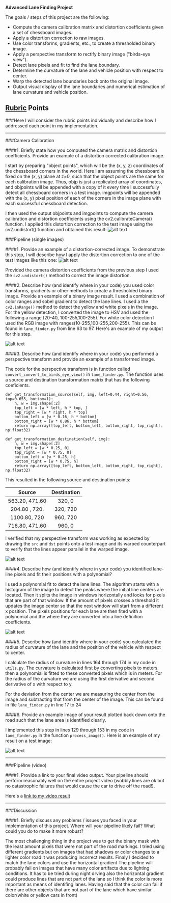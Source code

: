 **Advanced Lane Finding Project**

The goals / steps of this project are the following:

* Compute the camera calibration matrix and distortion coefficients given a set of chessboard images.
* Apply a distortion correction to raw images.
* Use color transforms, gradients, etc., to create a thresholded binary image.
* Apply a perspective transform to rectify binary image ("birds-eye view").
* Detect lane pixels and fit to find the lane boundary.
* Determine the curvature of the lane and vehicle position with respect to center.
* Warp the detected lane boundaries back onto the original image.
* Output visual display of the lane boundaries and numerical estimation of lane curvature and vehicle position.

[//]: # (Image References)

[image1]: ./output_images/calibration.jpg "Undistorted"
[image2]: ./output_images/undistorted.jpg "Road Transformed"
[image3]: ./output_images/binary_combo_example.jpg "Binary Example"
[image4]: ./output_images/warped_straight.jpg "Warp Example"
[image5]: ./output_images/color_fit_lines.jpg "Fit Visual"
[image6]: ./output_images/example_output.jpg "Output"
[video1]: ./output_images/project_video_output.mp4 "Video"

## [Rubric](https://review.udacity.com/#!/rubrics/571/view) Points
###Here I will consider the rubric points individually and describe how I addressed each point in my implementation.  

---
###Camera Calibration

####1. Briefly state how you computed the camera matrix and distortion coefficients. Provide an example of a distortion corrected calibration image.

I start by preparing "object points", which will be the (x, y, z) coordinates of the chessboard corners in the world. Here I am assuming the chessboard
is fixed on the (x, y) plane at z=0, such that the object points are the same for each calibration image. Thus, objp is just a replicated array of coordinates, and objpoints will be appended with a copy of it every time I successfully detect all chessboard corners in a test image. imgpoints will be appended with the (x, y) pixel position of each of the corners in the image plane with each successful chessboard detection.

I then used the output objpoints and imgpoints to compute the camera calibration and distortion coefficients using the cv2.calibrateCamera() function.
I applied this distortion correction to the test image using the cv2.undistort() function and obtained this result:
![alt text][image1]

###Pipeline (single images)

####1. Provide an example of a distortion-corrected image.
To demonstrate this step, I will describe how I apply the distortion correction to one of the test images like this one:
![alt text][image2]

Provided the camera distortion coefficients from the previous step I used the `cv2.undistort()` method to correct the image distortion.

####2. Describe how (and identify where in your code) you used color transforms, gradients or other methods to create a thresholded binary image.  Provide an example of a binary image result.
I used a combination of color ranges and sobel gradient to detect the lane lines. I used a the `cv2.inRange()` method to detect the yellow and white pixels in the image. For the yellow detection,
I converted the image to HSV and used the following a range (20-40, 100-255,100-255). For white color detection I used the RGB image with ranges(10-255,100-255,200-255).
This can be found in `lane_finder.py` from line 63 to 97. Here's an example of my output for this step.

![alt text][image3]

####3. Describe how (and identify where in your code) you performed a perspective transform and provide an example of a transformed image.

The code for the perspective transform is in function called `convert_convert_to_birds_eye_view()` in `lane_finder.py`. The function uses a source
and destination transformation matrix that has the following coeficients.
```
def get_transformation_source(self, img, left=0.44, right=0.56, top=0.655, bottom=1):
    h, w = img.shape[:2]
    top_left = [w * left, h * top, ]
    top_right = [w * right, h * top]
    bottom_left = [w * 0.16, h * bottom]
    bottom_right = [w * 0.86, h * bottom]
    return np.array([top_left, bottom_left, bottom_right, top_right], np.float32)

def get_transformation_destination(self, img):
    h, w = img.shape[:2]
    top_left = [w * 0.25, 0]
    top_right = [w * 0.75, 0]
    bottom_left = [w * 0.25, h]
    bottom_right = [w * 0.75, h]
    return np.array([top_left, bottom_left, bottom_right, top_right], np.float32)

```
This resulted in the following source and destination points:

| Source        | Destination   | 
|:-------------:|:-------------:| 
| 563.20, 471.60| 320, 0        |
| 204.80 , 720. | 320, 720      |
| 1100.80, 720  | 960, 720      |
| 716.80, 471.60| 960, 0        |

I verified that my perspective transform was working as expected by drawing the `src` and `dst` points onto a test image and its warped counterpart to verify that the lines appear parallel in the warped image.

![alt text][image4]

####4. Describe how (and identify where in your code) you identified lane-line pixels and fit their positions with a polynomial?

I used a polynomial fit to detect the lane lines.  The algorithm starts with a histogram of the image to detect the peaks where the initial line centers are located.
Then it splits the image in windows horizontally and looks for pixels that are part of that window. If the amount of pixels crosses a threshold it updates the image center
so that the next window will start from a different x position. The pixels positions for each lane are then fited with a polynomial and the where they are converted into a
line definition coefficients.

![alt text][image5]

####5. Describe how (and identify where in your code) you calculated the radius of curvature of the lane and the position of the vehicle with respect to center.

I calculate the radius of curvature in lines 164 through 174 in my code in `utils.py`. The curvature is calculated first by converting pixels to meters. then a polynomial
is fitted to these converted pixels which is in meters. For the radius of the curvature we are using the first derivative and second derivative of x with respect to y.

For the deviation from the center we are measuring the center from the image and subtracting that from the center of the image. This can be found in file `lane_finder.py`
in line 17 to 24


####6. Provide an example image of your result plotted back down onto the road such that the lane area is identified clearly.

I implemented this step in lines 129 through 153 in my code in `lane_finder.py` in the function `process_image()`.  Here is an example of my result on a test image:

![alt text][image6]

---

###Pipeline (video)

####1. Provide a link to your final video output.  Your pipeline should perform reasonably well on the entire project video (wobbly lines are ok but no catastrophic failures that would cause the car to drive off the road!).

Here's a [link to my video result](./output_images/project_video_output.mp4)

---

###Discussion

####1. Briefly discuss any problems / issues you faced in your implementation of this project.  Where will your pipeline likely fail?  What could you do to make it more robust?

The most challenging thing in the project was to get the binary mask with the least amount pixels that were not part of the road markings. I tried using different gradients but
on images that had shadows or color changes to a lighter color road it was producing incorrect results. Finaly I decided to match the lane colors and use the horizontal gradient
The pipeline will probably fail on images that have many color artifacts due to lighting conditions. It has to be tried during night drving also the horizontal gradient could produce
lines that are not part of the lane so I think the color is more important as means of identifing lanes. Having said that the color can fail if there are other objects that are not
part of the lane which have similar color(white or yellow cars in front)
